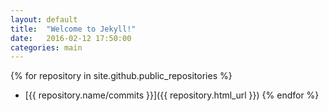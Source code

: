 ```yaml
---
layout: default
title:  "Welcome to Jekyll!"
date:   2016-02-12 17:50:00
categories: main
---
```


{% for repository in site.github.public_repositories %}
  * [{{ repository.name/commits }}]({{ repository.html_url }})
{% endfor %}
